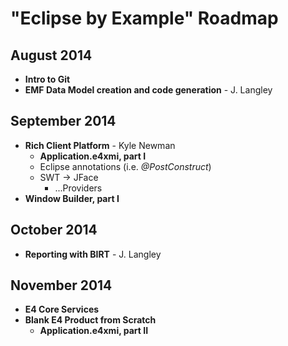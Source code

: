 # "Eclipse by Example" Roadmap

## August 2014
  + **Intro to Git**
  + **EMF Data Model creation and code generation** - J. Langley

## September 2014
  + **Rich Client Platform** - Kyle Newman
    + **Application.e4xmi, part I**
    + Eclipse annotations (i.e. *@PostConstruct*)
    + SWT -> JFace
      + ...Providers
  + **Window Builder, part I**

## October 2014
  + **Reporting with BIRT** - J. Langley

## November 2014
  + **E4 Core Services**
  + **Blank E4 Product from Scratch**
    + **Application.e4xmi, part II**
